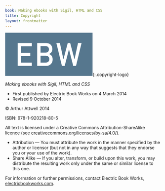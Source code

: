 ```yaml
---
book: Making ebooks with Sigil, HTML and CSS
title: Copyright
layout: frontmatter
---
```


![Publisher logo][logo]{:.copyright-logo}

*Making ebooks with Sigil, HTML and CSS*

*	First published by Electric Book Works on 4 March 2014
*	Revised 9 October 2014

© Arthur Attwell 2014

ISBN: 978-1-920218-80-5

All text is licensed under a Creative Commons Attribution-ShareAlike licence (see [creativecommons.org/licenses/by-sa/4.0/](http://creativecommons.org/licenses/by-sa/4.0/)). 

*	Attribution — You must attribute the work in the manner specified by the author or licensor (but not in any way that suggests that they endorse you or your use of the work). 
*	Share Alike — If you alter, transform, or build upon this work, you may distribute the resulting work only under the same or similar license to this one. 

For information or further permissions, contact Electric Book Works, [electricbookworks.com](http://electricbookworks.com).

[logo]: images/publisher-logo.svg "Publisher logo"
